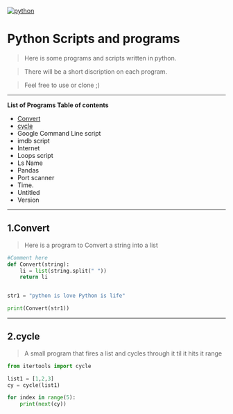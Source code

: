 <a href="http://fvcproductions.com"><img src="https://www.python.org/static/opengraph-icon-200x200.png" title="python" alt="python"></a>

<!-- added link for image above  -->


# Python Scripts and programs 

> Here is some programs and scripts written in python.

> There will be a short discription on each program. 

> Feel free to use or clone ;)

---

**List of Programs Table of contents**

- [Convert](#1.convert)
- [cycle](#2.cycle)
- Google Command Line script
- imdb script
- Internet 
- Loops script
- Ls Name
- Pandas 
- Port scanner
- Time.
- Untitled
- Version 

---

## 1.Convert
> Here is a program to Convert a string into a list 

```Python
#Comment here 
def Convert(string):
    li = list(string.split(" "))
    return li


str1 = "python is love Python is life"

print(Convert(str1)) 
```
---

## 2.cycle
> A small program that fires a list and cycles through it til it hits it range 

```Python 
from itertools import cycle

list1 = [1,2,3]
cy = cycle(list1)

for index in range(5):
    print(next(cy))
    
```
